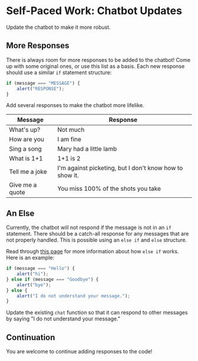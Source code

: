 # Self-Paced Work: Chatbot Updates
Update the chatbot to make it more robust.

## More Responses
There is always room for more responses to be added to the chatbot! Come up with some original ones, or use this list as a basis. Each new response should use a similar `if` statement structure:

```js
if (message === "MESSAGE") {
    alert("RESPONSE");
}
```

Add several responses to make the chatbot more lifelike.

| Message | Response |
|-|-|
| What's up? | Not much |
| How are you | I am fine |
| Sing a song | Mary had a little lamb |
| What is 1+1 | 1+1 is 2 |
| Tell me a joke | I'm against picketing, but I don't know how to show it. |
| Give me a quote | You miss 100% of the shots you take |

## An Else
Currently, the chatbot will not respond if the message is not in an `if` statement. There should be a catch-all response for any messages that are not properly handled. This is possible using an `else if` and `else` structure.

Read through [this page](https://www.w3schools.com/js/js_if_else.asp) for more information about how `else if` works. Here is an example:

```js
if (message === "Hello") {
    alert("hi");
} else if (message === "Goodbye") {
    alert("bye");
} else {
    alert("I do not understand your message.");
}
```

Update the existing `chat` function so that it can respond to other messages by saying "I do not understand your message."

## Continuation
You are welcome to continue adding responses to the code!
